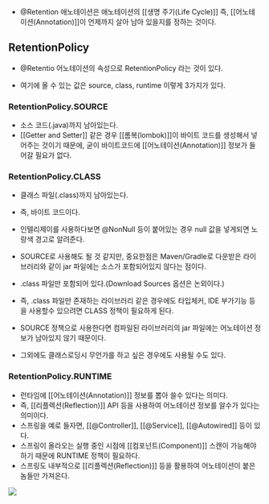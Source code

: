 - @Retention 애노테이션은 애노테이션의 [[생명 주기(Life Cycle)]] 즉, [[어노테이션(Annotation)]]이 언제까지 살아 남아 있을지를 정하는 것이다.

## RetentionPolicy

- @Retentio 어노테이션의 속성으로 RetentionPolicy 라는 것이 있다.

- 여기에 올 수 있는 값은 source, class, runtime 이렇게 3가지가 있다.

### RetentionPolicy.SOURCE 

- 소스 코드(.java)까지 남아있는다.
- [[Getter and Setter]] 같은 경우 [[롬복(lombok)]]이 바이트 코드를 생성해서 넣어주는 것이기 때문에, 굳이 바이트코드에 [[어노테이션(Annotation)]] 정보가 들어갈 필요가 없다.

### RetentionPolicy.CLASS

- 클래스 파일(.class)까지 남아있는다.
- 즉, 바이트 코드이다.

- 인텔리제이를 사용하다보면 @NonNull 등이 붙어있는 경우 null 값을 넣게되면 노랑색 경고로 알려준다.
- SOURCE로 사용해도 될 것 같지만, 중요한점은 Maven/Gradle로 다운받은 라이브러리와 같이 jar 파일에는 소스가 포함되어있지 않다는 점이다.

- .class 파일만 포함되어 있다.(Download Sources 옵션은 논외이다.)
- 즉, .class 파일만 존재하는 라이브러리 같은 경우에도 타입체커, IDE 부가기능 등을 사용할수 있으려면 CLASS 정책이 필요하게 된다.
- SOURCE 정책으로 사용한다면 컴파일된 라이브러리의 jar 파일에는 어노테이션 정보가 남아있지 않기 때문이다.

- 그외에도 클래스로딩시 무언가를 하고 싶은 경우에도 사용될 수도 있다.

### RetentionPolicy.RUNTIME

- 런타임에 [[어노테이션(Annotation)]] 정보를 뽑아 쓸수 있다는 의미다.
- 즉, [[리플렉션(Reflection)]] API 등을 사용하여 어노테이션 정보를 알수가 있다는 의미이다.
- 스프링을 예로 들자면, [[@Controller]], [[@Service]], [[@Autowired]] 등이 있다. 
- 스프링이 올라오는 실행 중인 시점에 [[컴포넌트(Component)]] 스캔이 가능해야하기 때문에 RUNTIME 정책이 필요하다.
- 스프링도 내부적으로 [[리플렉션(Reflection)]] 등을 활용하여 어노테이션이 붙은 놈들만 가져온다.


![](https://blog.kakaocdn.net/dn/blwAHp/btq0NvNGc0L/j2vDXl1a4qFhnCaGiOfMvk/img.png)
